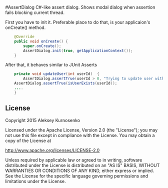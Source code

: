 #AssertDialog
C#-like assert dialog.
Shows modal dialog when assertion fails blocking current thread.

First you have to init it. Preferable place to do that, is your applicaion's onCreate() method.
```java
    @Override
    public void onCreate() {
        super.onCreate();
        AssertDialog.init(true, getApplicationContext());
    }
```

After that, it behaves similar to JUnit Asserts
```java
    private void updateUser(int userId)  {
        AssertDialog.assertTrue(userId > 0, "Trying to update user with id <= 0");
	AssertDialog.assertTrue(isUserExists(userId));
	....
    }
```

License
-------

Copyright 2015 Aleksey Kurnosenko

Licensed under the Apache License, Version 2.0 (the "License");
you may not use this file except in compliance with the License.
You may obtain a copy of the License at

   http://www.apache.org/licenses/LICENSE-2.0

Unless required by applicable law or agreed to in writing, software
distributed under the License is distributed on an "AS IS" BASIS,
WITHOUT WARRANTIES OR CONDITIONS OF ANY KIND, either express or implied.
See the License for the specific language governing permissions and
limitations under the License.

